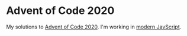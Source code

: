 # Advent of Code 2020

My solutions to [Advent of Code 2020](https://adventofcode.com/2020). I'm working in [modern JavScript](https://www.youtube.com/watch?v=ObuvZAPMZug).

